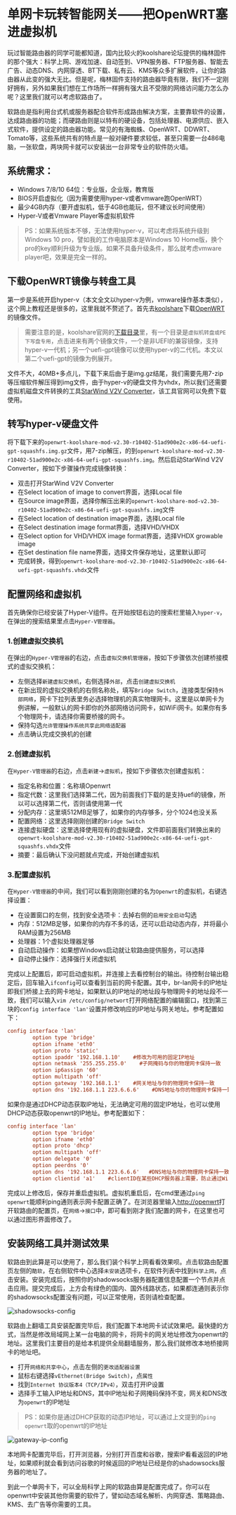 # 单网卡玩转智能网关——把OpenWRT塞进虚拟机

玩过智能路由器的同学可能都知道，国内比较火的koolshare论坛提供的梅林固件的那个强大：科学上网、游戏加速、自动签到、VPN服务器、FTP服务器、智能去广告、动态DNS、内网穿透、BT下载、私有云、KMS等众多扩展软件，让你的路由器从此变的强大无比。但是呢，梅林固件支持的路由器毕竟有限，我们不一定刚好拥有，另外如果我们想在工作场所一样拥有强大且不受限的网络访问能力怎么办呢？这里我们就可以考虑软路由了。

软路由是指利用台式机或服务器配合软件形成路由解决方案，主要靠软件的设置，达成路由器的功能；而硬路由则是以特有的硬设备，包括处理器、电源供应、嵌入式软件，提供设定的路由器功能。常见的有海蜘蛛、OpenWRT、DDWRT、Tomato等，这些系统共有的特点是一般对硬件要求较低，甚至只需要一台486电脑，一张软盘，两块网卡就可以安装出一台非常专业的软件防火墙。

## 系统需求：
- Windows 7/8/10 64位：专业版，企业版，教育版
- BIOS开启虚拟化（因为需要使用hyper-v或者vmware跑OpenWRT）
- 最少4GB内存（要开虚拟机，低于4GB也能玩，但不建议长时间使用）
- Hyper-V或者Vmware Player等虚拟机软件

>PS：如果系统版本不够，无法使用hyper-v，可以考虑将系统升级到Windows 10 pro，譬如我的工作电脑原本是Windows 10 Home版，换个pro的key顺利升级为专业版。如果不具备升级条件，那么就考虑vmware player吧，效果是完全一样的。

## 下载OpenWRT镜像与转盘工具

第一步是系统开启hyper-v（本文全文以hyper-v为例，vmware操作基本类似），这个网上教程还是很多的，这里我就不赘述了。首先去[koolshare](http://firmware.koolshare.cn/LEDE_X64_fw867/)下载[OpenWRT](http://firmware.koolshare.cn/LEDE_X64_fw867/%E8%99%9A%E6%8B%9F%E6%9C%BA%E8%BD%AC%E7%9B%98%E6%88%96PE%E4%B8%8B%E5%86%99%E7%9B%98%E4%B8%93%E7%94%A8/openwrt-koolshare-mod-v2.30-r10402-51ad900e2c-x86-64-uefi-gpt-squashfs.img.gz)的镜像文件。

>需要注意的是，koolshare官网的[下载目录](http://firmware.koolshare.cn/LEDE_X64_fw867/)里，有一个目录是`虚拟机转盘或PE下写盘专用`，点击进来有两个镜像文件，一个是非UEFI的兼容镜像，支持hyper-v一代机；另一个uefi-gpt镜像可以使用hyper-v的二代机。本文以第二个uefi-gpt的镜像为例展开。

文件不大，40MB+多点儿，下载下来后由于是img.gz结尾，我们需要先用7-zip等压缩软件解压得到img文件，由于hyper-v的硬盘文件为vhdx，所以我们还需要虚拟机磁盘文件转换的工具[StarWind V2V Converter](https://www.starwindsoftware.com/starwind-v2v-converter)，该工具官网可以免费下载使用。

## 转写hyper-v硬盘文件

将下载下来的`openwrt-koolshare-mod-v2.30-r10402-51ad900e2c-x86-64-uefi-gpt-squashfs.img.gz`文件，用7-zip解压，的到`openwrt-koolshare-mod-v2.30-r10402-51ad900e2c-x86-64-uefi-gpt-squashfs.img`。然后启动StarWind V2V Converter，按如下步骤操作完成镜像转换：

- 双击打开StarWind V2V Converter
- 在Select location of image to convert界面，选择Local file
- 在Source image界面，选择你解压出来的`openwrt-koolshare-mod-v2.30-r10402-51ad900e2c-x86-64-uefi-gpt-squashfs.img`文件
- 在Select location of destination image界面，选择Local file
- 在Select destination image format界面，选择VHD/VHDX
- 在Select option for VHD/VHDX image format界面，选择VHDX growable image
- 在Set destination file name界面，选择文件保存地址，这里默认即可
- 完成转换，得到`openwrt-koolshare-mod-v2.30-r10402-51ad900e2c-x86-64-uefi-gpt-squashfs.vhdx`文件

## 配置网络和虚拟机

首先确保你已经安装了Hyper-V组件。在开始按钮右边的搜索栏里输入`hyper-v`，在弹出的搜索结果里点击`Hyper-V管理器`。

### 1.创建虚拟交换机
在弹出的`Hyper-V管理器`的右边，点击`虚拟交换机管理器`，按如下步骤依次创建桥接模式的虚拟交换机：
- 左侧选择`新建虚拟交换机`，右侧选择`外部`，点击`创建虚拟交换机`
- 在新出现的虚拟交换机的右侧名称处，填写`Bridge Switch`，连接类型保持`外部网络`，网卡下拉列表里务必选择物理机的真实物理网卡。这里是以单网卡为例讲解，一般默认的网卡即你的外部网络访问网卡，如WiFi网卡。如果你有多个物理网卡，请选择你需要桥接的网卡。
- 保持勾选`允许管理操作系统共享此网络适配器`
- 点击确认完成交换机的创建

### 2.创建虚拟机
在`Hyper-V管理器`的右边，点击`新建`->`虚拟机`，按如下步骤依次创建虚拟机：
- 指定名称和位置：名称填Openwrt
- 指定代数：这里我们选择第二代，因为前面我们下载的是支持uefi的镜像，所以可以选择第二代，否则请使用第一代
- 分配内存：这里填512MB足够了，如果你的内存够多，分个1024也没关系
- 配置网络：这里选择刚刚创建的`Bridge Switch`
- 连接虚拟硬盘：这里选择使用现有的虚拟硬盘，文件即前面我们转换出来的`openwrt-koolshare-mod-v2.30-r10402-51ad900e2c-x86-64-uefi-gpt-squashfs.vhdx`文件
- 摘要：最后确认下没问题就点完成，开始创建虚拟机

### 3.配置虚拟机
在`Hyper-V管理器`的中间，我们可以看到刚刚创建的名为`Openwrt`的虚拟机，右键选择设置：
- 在设置窗口的左侧，找到安全选项卡：去掉右侧的`启用安全启动`勾选
- 内存：512MB足够，如果你的内存不多的话，还可以启动动态内存，并将最小RAM设置为256MB
- 处理器：1个虚拟处理器足够
- 自动启动操作：如果想Windows启动就让软路由提供服务，可以选择
- 自动停止操作：选择强行关闭虚拟机

完成以上配置后，即可启动虚拟机，并连接上去看控制台的输出。待控制台输出稳定后，回车输入`ifconfig`可以查看到当前的网卡配置。其中，br-lan网卡的IP地址即我们桥接上去的网卡地址，如果默认的IP地址的地址段与物理网卡的地址段不一致，我们可以输入`vim /etc/config/networt`打开网络配置的编辑窗口，找到第三块的`config interface 'lan'`设置并修改响应的IP地址与网关地址。参考配置如下：

```ini
config interface 'lan'
        option type 'bridge'
        option ifname 'eth0'
        option proto 'static'
        option ipaddr '192.168.1.10'    #修改为可用的固定IP地址
        option netmask '255.255.255.0'    #子网掩码与你的物理网卡保持一致
        option ip6assign '60'
        option multipath 'off'
        option gateway '192.168.1.1'    #网关地址与你的物理网卡保持一致
        option dns '192.168.1.1 223.6.6.6'    #DNS地址与你的物理网卡保持一致

```

如果你是通过DHCP动态获取IP地址，无法确定可用的固定IP地址，也可以使用DHCP动态获取openwrt的IP地址。参考配置如下：
```ini
config interface 'lan'
        option type 'bridge'
        option ifname 'eth0'
        option proto 'dhcp'
        option multipath 'off'
        option delegate '0'
        option peerdns '0'
        option dns '192.168.1.1 223.6.6.6'   #DNS地址与你的物理网卡保持一致
        option clientid 'a1'    #clientID在某些DHCP服务器上需要，防止通过WiFi网卡桥接时，获取到的IP地址与物理网卡重复，可选

```

完成以上修改后，保存并重启虚拟机。虚拟机重启后，在cmd里通过`ping openwrt`能顺利ping通则表示网卡配置正确了。在浏览器里输入[http://openwrt](http://openwrt)打开软路由的配置页，在`网络`->`接口`中，即可看到刚才我们配置的网卡，在这里也可以通过图形界面修改了。

## 安装网络工具并测试效果

软路由到此算是可以使用了，那么我们装个科学上网看看效果呗。点击软路由配置页左侧的`酷软`，在右侧软件中心选择`未安装`选项卡，在软件列表中找到`科学上网`，点击安装。安装完成后，按照你的shadowsocks服务器配置信息配置一个节点并点击应用。提交完成后，上方会有绿色的国内、国外线路状态，如果都连通则表示你的shadowsocks配置没有问题，可以正常使用，否则请检查配置。

![shadowsocks-config](../images/shadowsocks-config.png)

软路由上翻墙工具安装配置完毕后，我们配置下本地网卡试试效果吧。最快捷的方式，当然是修改局域网上某一台电脑的网卡，将网卡的网关地址修改为openwrt的地址。这里我们主要目的是给本机提供全局翻墙服务，那么我们就修改本地桥接网卡的地址吧。
- 打开`网络和共享中心`，点击左侧的`更改适配器设置`
- 鼠标右键选择`vEthernet(Bridge Switch)`，点`属性`
- 找到`Internet 协议版本4（TCP/IPv4）`，双击打开IP设置
- 选择手工输入IP地址和DNS，其中IP地址和子网掩码保持不变，网关和DNS改为`openwrt`的IP地址

>PS：如果你是通过DHCP获取的动态IP地址，可以通过上文提到的`ping openwrt`取的openwrt的IP地址

![gateway-ip-config](../images/gateway-ip-config.png)

本地网卡配置完毕后，打开浏览器，分别打开百度和谷歌，搜索IP看看返回的IP地址，如果顺利就会看到访问谷歌的时候返回的IP地址已经是你的shadowsocks服务器的地址了。

到此一个单网卡下，可以全局科学上网的软路由算是配置完成了。你可以在openwrt中安装其他你需要的软件了，譬如动态域名解析、内网穿透、策略路由、KMS、去广告等你需要的工具。